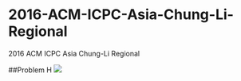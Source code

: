 # 2016-ACM-ICPC-Asia-Chung-Li-Regional
2016 ACM ICPC Asia Chung-Li Regional

##Problem H
![](http://i.giphy.com/26xBBjwZHyeIVgyyI.gif)
